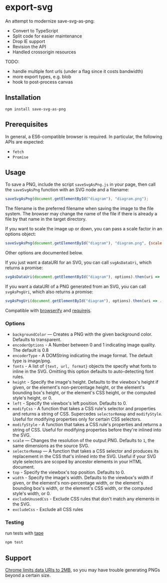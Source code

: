 # export-svg

An attempt to modernize save-svg-as-png:
- Convert to TypeScript
- Split code for easier maintenance
- Drop IE support
- Revision the API
- Handled crossorigin resources

TODO:
- handle multiple font urls (under a flag since it costs bandwidth)
- more export types, e.g. blob
- hook to post-process canvas

## Installation

```
npm install save-svg-as-png
```

## Prerequisites

In general, a ES6-compatible browser is required.
In particular, the following APIs are expected:
- `fetch`
- `Promise`

## Usage

To save a PNG, include the script `saveSvgAsPng.js` in your page, then call the `saveSvgAsPng` function with an SVG node and a filename:

```javascript
saveSvgAsPng(document.getElementById("diagram"), "diagram.png");
```

The filename is the preferred filename when saving the image to the file system. The browser may change the name of the file if there is already a file by that name in the target directory.

If you want to scale the image up or down, you can pass a scale factor in an options object:

```javascript
saveSvgAsPng(document.getElementById("diagram"), "diagram.png", {scale: 0.5});
```

Other options are documented below.

If you just want a dataURI for an SVG, you can call `svgAsDataUri`, which returns a promise:

```javascript
svgAsDataUri(document.getElementById("diagram"), options).then(uri => ...);
```

If you want a dataURI of a PNG generated from an SVG, you can call `svgAsPngUri`, which also returns a promise:

```javascript
svgAsPngUri(document.getElementById("diagram"), options).then(uri => ...);
```

Compatible with [browserify](http://browserify.org/) and [requirejs](http://requirejs.org).

### Options

- `backgroundColor` — Creates a PNG with the given background color. Defaults to transparent.
- `encoderOptions` - A Number between 0 and 1 indicating image quality. The default is 0.8
- `encoderType` - A DOMString indicating the image format. The default type is image/png.
- `fonts` - A list of `{text, url, format}` objects the specify what fonts to inline in the SVG. Omitting this option defaults to auto-detecting font rules.
- `height` - Specify the image's height. Defaults to the viewbox's height if given, or the element's non-percentage height, or the element's bounding box's height, or the element's CSS height, or the computed style's height, or 0.
- `left` - Specify the viewbox's left position. Defaults to 0.
- `modifyCss` - A function that takes a CSS rule's selector and properties and returns a string of CSS. Supercedes `selectorRemap` and `modifyStyle`. Useful for modifying properties only for certain CSS selectors.
- `modifyStyle` - A function that takes a CSS rule's properties and returns a string of CSS. Useful for modifying properties before they're inlined into the SVG.
- `scale` — Changes the resolution of the output PNG. Defaults to `1`, the same dimensions as the source SVG.
- `selectorRemap` — A function that takes a CSS selector and produces its replacement in the CSS that's inlined into the SVG. Useful if your SVG style selectors are scoped by ancestor elements in your HTML document.
- `top` - Specify the viewbox's top position. Defaults to 0.
- `width` - Specify the image's width. Defaults to the viewbox's width if given, or the element's non-percentage width, or the element's bounding box's width, or the element's CSS width, or the computed style's width, or 0.
- `excludeUnusedCss` - Exclude CSS rules that don't match any elements in the SVG.
- `excludeCss` - Exclude all CSS rules

### Testing

run tests with [tape](https://www.npmjs.com/package/tape)
```bash
npm test
```

## Support

[Chrome limits data URIs to 2MB](http://stackoverflow.com/questions/695151/data-protocol-url-size-limitations/41755526#41755526), so you may have trouble generating PNGs beyond a certain size.
